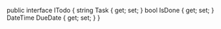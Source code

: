 public interface ITodo
{
    string Task { get; set; }
    bool IsDone { get; set; }
    DateTime DueDate { get; set; }
}

